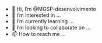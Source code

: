 - 👋 Hi, I’m @MGSP-desenvolvimento
- 👀 I’m interested in ...
- 🌱 I’m currently learning ...
- 💞️ I’m looking to collaborate on ...
- 📫 How to reach me ...

<!---
MGSP-desenvolvimento/MGSP-desenvolvimento is a ✨ special ✨ repository because its `README.md` (this file) appears on your GitHub profile.
You can click the Preview link to take a look at your changes.
--->
